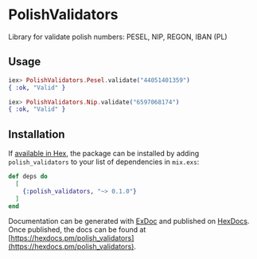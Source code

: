 # PolishValidators

Library for validate polish numbers: PESEL, NIP, REGON, IBAN (PL)

## Usage

```elixir
iex> PolishValidators.Pesel.validate("44051401359")
{ :ok, "Valid" }

iex> PolishValidators.Nip.validate("6597068174")
{ :ok, "Valid" }
```

## Installation

If [available in Hex](https://hex.pm/docs/publish), the package can be installed
by adding `polish_validators` to your list of dependencies in `mix.exs`:

```elixir
def deps do
  [
    {:polish_validators, "~> 0.1.0"}
  ]
end
```

Documentation can be generated with [ExDoc](https://github.com/elixir-lang/ex_doc)
and published on [HexDocs](https://hexdocs.pm). Once published, the docs can
be found at [https://hexdocs.pm/polish_validators](https://hexdocs.pm/polish_validators).

